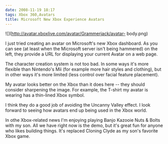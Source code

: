 ```yaml
---
date: 2008-11-19 18:17
tags: Xbox 360,Avatars
title: Microsoft New Xbox Experience Avatars
---
```


![](http://avatar.xboxlive.com/avatar/Grammerjack/avatar-
body.png)

I
just tried creating an avatar on Microsoft's new Xbox dashboard. As you can
see (at least when the Microsoft server isn't being hammered) on the left,
they provide a URL for displaying your current Avatar on a web page.

The
character creation system is not too bad. In some ways it's more flexible than
Nintendo's Mii (for example more hair styles and clothing), but in other ways
it's more limited (less control over facial feature placement).

My avatar
looks better on the Xbox than it does here -- they should consider sharpening
the image. For example, the T-shirt my avatar is wearing has a thin-lined Xbox
symbol.

I think they do a good job of avoiding the Uncanny Valley effect. I
look forward to seeing how avatars end up being used in the Xbox world.

In
othe Xbox-related news I'm enjoying playing Banjo Kazooie Nuts & Bolts with my
son. All we have right now is the demo, but it's great fun for anyone who
likes building things. It's replaced Cloning Clyde as my son's favorite Xbox
game.
